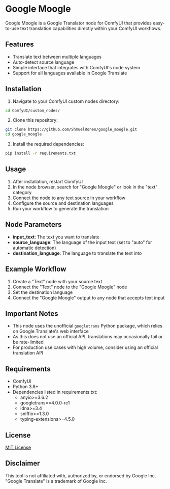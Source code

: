 # Google Moogle

Google Moogle is a Google Translator node for ComfyUI that provides easy-to-use text translation capabilities directly within your ComfyUI workflows.

## Features

- Translate text between multiple languages
- Auto-detect source language
- Simple interface that integrates with ComfyUI's node system
- Support for all languages available in Google Translate

## Installation

1. Navigate to your ComfyUI custom nodes directory:
```bash
cd ComfyUI/custom_nodes/
```

2. Clone this repository:
```bash
git clone https://github.com/ShmuelRonen/google_moogle.git
cd google_moogle
```

3. Install the required dependencies:
```bash
pip install -r requirements.txt
```

## Usage

1. After installation, restart ComfyUI
2. In the node browser, search for "Google Moogle" or look in the "text" category
3. Connect the node to any text source in your workflow
4. Configure the source and destination languages
5. Run your workflow to generate the translation

## Node Parameters

- **input_text**: The text you want to translate
- **source_language**: The language of the input text (set to "auto" for automatic detection)
- **destination_language**: The language to translate the text into

## Example Workflow

1. Create a "Text" node with your source text
2. Connect the "Text" node to the "Google Moogle" node
3. Set the destination language
4. Connect the "Google Moogle" output to any node that accepts text input

## Important Notes

- This node uses the unofficial `googletrans` Python package, which relies on Google Translate's web interface
- As this does not use an official API, translations may occasionally fail or be rate-limited
- For production use cases with high volume, consider using an official translation API

## Requirements

- ComfyUI
- Python 3.8+
- Dependencies listed in requirements.txt:
  - anyio>=3.6.2
  - googletrans==4.0.0-rc1
  - idna>=3.4
  - sniffio>=1.3.0
  - typing-extensions>=4.5.0

## License

[MIT License](LICENSE)

## Disclaimer

This tool is not affiliated with, authorized by, or endorsed by Google Inc. "Google Translate" is a trademark of Google Inc.
